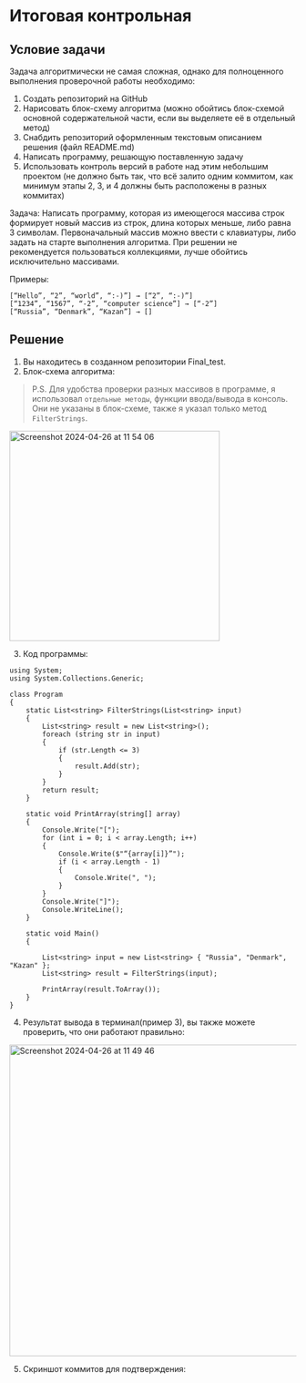 # Итоговая контрольная 
## Условие задачи

Задача алгоритмически не самая сложная, однако для полноценного выполнения проверочной работы необходимо:

1. Создать репозиторий на GitHub
2. Нарисовать блок-схему алгоритма (можно обойтись блок-схемой основной содержательной части, если вы выделяете её в отдельный метод)
3. Снабдить репозиторий оформленным текстовым описанием решения (файл README.md)
4. Написать программу, решающую поставленную задачу
5. Использовать контроль версий в работе над этим небольшим проектом (не должно быть так, что всё залито одним коммитом, как минимум этапы 2, 3, и 4 должны быть расположены в разных коммитах)

Задача: 
Написать программу, которая из имеющегося массива строк формирует новый массив из строк, длина которых меньше, либо равна 3 символам. Первоначальный массив можно ввести с клавиатуры, либо задать на старте выполнения алгоритма. При решении не рекомендуется пользоваться коллекциями, лучше обойтись исключительно массивами.

Примеры:
```
[“Hello”, “2”, “world”, “:-)”] → [“2”, “:-)”]
[“1234”, “1567”, “-2”, “computer science”] → [“-2”]
[“Russia”, “Denmark”, “Kazan”] → []
```

## Решение
1. Вы находитесь в созданном репозитории Final_test.
2. Блок-схема алгоритма:

>  P.S. Для удобства проверки разных массивов в программе, я использовал `отдельные методы`, функции ввода/вывода в консоль.   
Они не указаны в блок-схеме, также я указал только метод `FilterStrings`.

<img width="369" alt="Screenshot 2024-04-26 at 11 54 06" src="https://github.com/imalikov13943/Final_test/assets/102352450/86b2fde6-a384-4cfe-9168-f986c46b7b30">

3. Код программы:

```
using System;
using System.Collections.Generic;

class Program
{
    static List<string> FilterStrings(List<string> input)
    {
        List<string> result = new List<string>();
        foreach (string str in input)
        {
            if (str.Length <= 3)
            {
                result.Add(str);
            }
        }
        return result;
    }

    static void PrintArray(string[] array)
    {
        Console.Write("[");
        for (int i = 0; i < array.Length; i++)
        {
            Console.Write($"“{array[i]}”");
            if (i < array.Length - 1)
            {
                Console.Write(", ");
            }
        }
        Console.Write("]");
        Console.WriteLine();
    }

    static void Main()
    {

        List<string> input = new List<string> { "Russia", "Denmark", "Kazan" };
        List<string> result = FilterStrings(input);

        PrintArray(result.ToArray());
    }
}
```

4. Результат вывода в терминал(пример 3), вы также можете проверить, что они работают правильно:

<img width="547" alt="Screenshot 2024-04-26 at 11 49 46" src="https://github.com/imalikov13943/Final_test/assets/102352450/9c5c7da9-1be8-4b6c-840b-0ef920f0c72d">

5. Скриншот коммитов для подтверждения:
